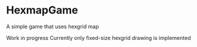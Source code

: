 # HexmapGame
A simple game that uses hexgrid map

Work in progress
Currently only fixed-size hexgrid drawing is implemented
